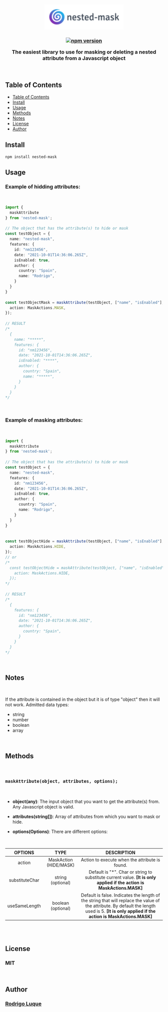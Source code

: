 <br />
<p align="center">
  <img src="assets/logo.png" alt="Logo" height="80">
</p>

<h3 align="center">

[![npm version](https://badge.fury.io/js/nested-mask.svg)](https://badge.fury.io/js/nested-mask)



  The easiest library to use for masking or deleting a nested attribute from a Javascript object
</h3>
<br />

## Table of Contents


- [Table of Contents](#table-of-contents)
- [Install](#install)
- [Usage](#usage)
- [Methods](#methods)
- [Notes](#notes)
- [License](#license)
- [Author](#author)


## Install


```
npm install nested-mask
```

## Usage


### Example of hidding attributes:

<br/>

```ts
import {
  maskAttribute
} from 'nested-mask';

// The object that has the attribute(s) to hide or mask
const testObject = {
  name: "nested-mask",
  features: {
    id: "nm123456",
    date: "2021-10-01T14:36:06.265Z",
    isEnabled: true,
    author: {
      country: "Spain",
      name: "Rodrigo",
    }
  }
}

const testObjectMask = maskAttribute(testObject, ["name", "isEnabled"], {
  action: MaskActions.MASK,
});

// RESULT
/*
  {
    name: "*****",
    features: {
      id: "nm123456",
      date: "2021-10-01T14:36:06.265Z",
      isEnabled: "****",
      author: {
        country: "Spain",
        name: "*****",
      }
    }
  }
*/
```

<br/>

### Example of masking attributes:

<br/>


```ts
import {
  maskAttribute
} from 'nested-mask';

// The object that has the attribute(s) to hide or mask
const testObject = {
  name: "nested-mask",
  features: {
    id: "nm123456",
    date: "2021-10-01T14:36:06.265Z",
    isEnabled: true,
    author: {
      country: "Spain",
      name: "Rodrigo",
    }
  }
}


const testObjectHide = maskAttribute(testObject, ["name", "isEnabled"], {
  action: MaskActions.HIDE,
});
// or
/* 
  const testObjectHide = maskAttribute(testObject, ["name", "isEnabled"], {
    action: MaskActions.HIDE,
  });
*/

// RESULT
/*
  {
    features: {
      id: "nm123456",
      date: "2021-10-01T14:36:06.265Z",
      author: {
        country: "Spain",
      }
    }
  }
*/

```

<br/>

## Notes


<br/>

If the attribute is contained in the object but it is of type "object" then it will not work. Admitted data types:
 - string
 - number
 - boolean
 - array

 <br/>

## Methods


<br/>

<h3>

```maskAttribute(object, attributes, options);```

</h3>

<br/>

- **object(any)**: The input object that you want to get the attribute(s) from. Any Javascript object is valid.

- **attributes(string[])**: Array of attributes from which you want to mask or hide.

- **options(Options)**: There are different options:

<br/>

|      OPTIONS     |           TYPE          |                                                                                         DESCRIPTION                                                                                        |
|:--------------:|:-----------------------:|:------------------------------------------------------------------------------------------------------------------------------------------------------------------------------------------:|
|     action     | MaskAction  (HIDE/MASK) |                                                                       Action to execute when the attribute is found.                                                                       |
| substituteChar |    string (optional)    |                                     Default is "*". Char or string to substitute current value. __[It is only applied if the action is MaskActions.MASK]__                                     |
|  useSameLength |    boolean (optional)   | Default is false. Indicates the length of the string that will replace the value of the attribute. By default the length used is 5. __[It is only applied if the action is MaskActions.MASK]__ |

<br/>

<br/>

## License

<h3> MIT</h3>


<br/>


## Author

<h3>
  <a href="https://github.com/rluque8">Rodrigo Luque</a>
</h3>